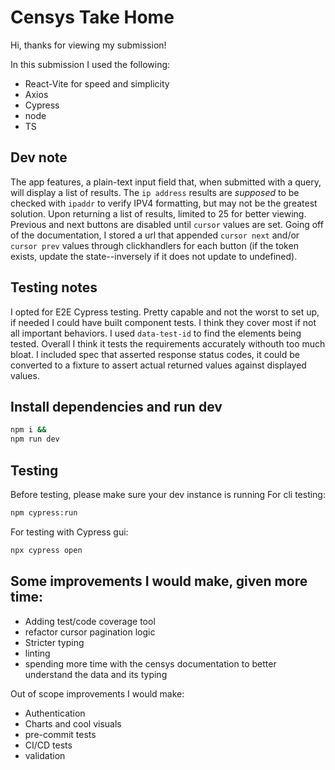 # Censys Take Home

Hi, thanks for viewing my submission!

In this submission I used the following:

- React-Vite for speed and simplicity
- Axios
- Cypress
- node
- TS

## Dev note

The app features, a plain-text input field that, when submitted with a query, will display a list of results. The `ip address` results are _supposed_ to be checked with `ipaddr` to verify IPV4 formatting, but may not be the greatest solution. Upon returning a list of results, limited to 25 for better viewing. Previous and next buttons are disabled until `cursor` values are set. Going off of the documentation, I stored a url that appended `cursor next` and/or `cursor prev` values through clickhandlers for each button (if the token exists, update the state--inversely if it does not update to undefined).

## Testing notes

I opted for E2E Cypress testing. Pretty capable and not the worst to set up, if needed I could have built component tests. I think they cover most if not all important behaviors. I used `data-test-id` to find the elements being tested. Overall I think it tests the requirements accurately withouth too much bloat. I included spec that asserted response status codes, it could be converted to a fixture to assert actual returned values against displayed values.

## Install dependencies and run dev

```bash
npm i &&
npm run dev

```

## Testing

Before testing, please make sure your dev instance is running For cli testing:

```bash
npm cypress:run

```

For testing with Cypress gui:

```bash
npx cypress open

```

## Some improvements I would make, given more time:

- Adding test/code coverage tool
- refactor cursor pagination logic
- Stricter typing
- linting
- spending more time with the censys documentation to better understand the data and its typing

Out of scope improvements I would make:

- Authentication
- Charts and cool visuals
- pre-commit tests
- CI/CD tests
- validation
